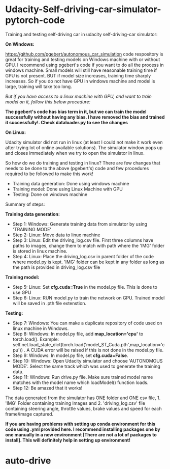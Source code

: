 # Udacity-Self-driving-car-simulator-pytorch-code

Training and testing self-driving car in udacity self-driving-car simulator:

**On Windows:**

https://github.com/pgebert/autonomous_car_simulation code respository is great for training and testing models on Windows machine with or without GPU. I recommend using pgebert's code if you want to do all the process in windows machine. Small models will still have reasonable training time if GPU is not present. BUT if model size increases, training time sharply increases. So if you do not have GPU in windows machine and model is large, training will take too long.

*But if you have access to a linux machine with GPU, and want to train model on it, follow this below procedure:*

**The pgebert's code has bias term in it, but we can train the model successfully without having any bias. I have removed the bias and trained it successfully!. Check dataloader.py to see the changes**

**On Linux:**

Udacity simulator did not run in linux (at least I could not make it work even after trying lot of online available solutions). The simulator window pops up and closes immediately when we try to open the simulator in linux.

So how do we do training and testing in linux?
There are few changes that needs to be done to the above (pgebert's) code and few procedures required to be followed to make this work!

* Training data generation: Done using windows machine
* Training model: Done using Linux Machine with GPU
* Testing: Done on windows machine 

Summary of steps:

**Training data generation:**

* Step 1: Windows: Generate training data from simulator by using 'TRAINING MODE'
* Step 2: Linux: Move data to linux machine
* Step 3: Linux: Edit the driving_log.csv file. First three columns have paths to images, change them to match with path where the 'IMG' folder is stored in linux machine.
* Step 4: Linux: Place the driving_log.csv in parent folder of the code where model.py is kept. 'IMG' folder can be kept in any folder as long as the path is provided in driving_log.csv file

**Training model:**

* Step 5: Linux: Set **cfg.cuda=True** in the model.py file. This is done to use GPU
* Step 6: Linux: RUN model.py to train the network on GPU. Trained model will be saved in .pth file extenstion.

**Testing:**

* Step 7: Windows: You can make a duplicate repository of code used on linux machine in Windows.
* Step 8: Windows:  In model.py file, add **map_location='cpu'** to torch.load(). Example: self.net.load_state_dict(torch.load('model_ST_Cuda.pth',map_location='cpu')) . A CUDA error will be raised if this is not done in the model.py file.
* Step 9: Windows:  In model.py file, set **cfg.cuda=False**.
* Step 10: Windows: Open Udacity simulator and choose 'AUTONOMOUS MODE'. Select the same track which was used to generate the training data.
* Step 11: Windows: Run drive.py file. Make sure trained model name matches with the model name which loadModel() function loads.
* Step 12: Be amazed that it works!


The data generated from the simulator has ONE folder and ONE csv file, 1. 'IMG' Folder containing  training Images and 2. 'driving_log.csv' file containing steering angle, throttle values, brake values and speed for each frame/image captured.

**If you are having problems with setting up conda environment for this code using .yml provided here. I recommend installing packages one by one manually in a new environment [There are not a lot of packages to install]. This will definitely help in setting up environment!**



# auto-drive
